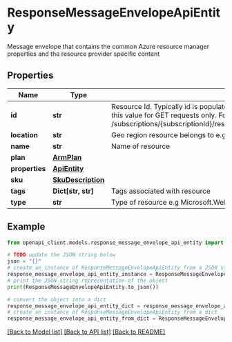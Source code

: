 # ResponseMessageEnvelopeApiEntity

Message envelope that contains the common Azure resource manager properties and the resource provider specific content

## Properties

Name | Type | Description | Notes
------------ | ------------- | ------------- | -------------
**id** | **str** | Resource Id. Typically id is populated only for responses to GET requests. Caller is responsible for passing in this              value for GET requests only.              For example: /subscriptions/{subscriptionId}/resourceGroups/{resourceGroupId}/providers/Microsoft.Web/sites/{sitename} | [optional] 
**location** | **str** | Geo region resource belongs to e.g. SouthCentralUS, SouthEastAsia | [optional] 
**name** | **str** | Name of resource | [optional] 
**plan** | [**ArmPlan**](ArmPlan.md) |  | [optional] 
**properties** | [**ApiEntity**](ApiEntity.md) |  | [optional] 
**sku** | [**SkuDescription**](SkuDescription.md) |  | [optional] 
**tags** | **Dict[str, str]** | Tags associated with resource | [optional] 
**type** | **str** | Type of resource e.g Microsoft.Web/sites | [optional] 

## Example

```python
from openapi_client.models.response_message_envelope_api_entity import ResponseMessageEnvelopeApiEntity

# TODO update the JSON string below
json = "{}"
# create an instance of ResponseMessageEnvelopeApiEntity from a JSON string
response_message_envelope_api_entity_instance = ResponseMessageEnvelopeApiEntity.from_json(json)
# print the JSON string representation of the object
print(ResponseMessageEnvelopeApiEntity.to_json())

# convert the object into a dict
response_message_envelope_api_entity_dict = response_message_envelope_api_entity_instance.to_dict()
# create an instance of ResponseMessageEnvelopeApiEntity from a dict
response_message_envelope_api_entity_from_dict = ResponseMessageEnvelopeApiEntity.from_dict(response_message_envelope_api_entity_dict)
```
[[Back to Model list]](../README.md#documentation-for-models) [[Back to API list]](../README.md#documentation-for-api-endpoints) [[Back to README]](../README.md)


